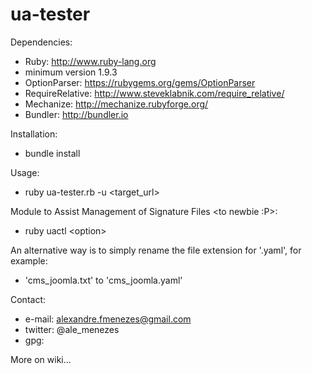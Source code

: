 # ua-tester

Dependencies:
 - Ruby: http://www.ruby-lang.org
  - minimum version 1.9.3
 - OptionParser: https://rubygems.org/gems/OptionParser
 - RequireRelative: http://www.steveklabnik.com/require_relative/
 - Mechanize: http://mechanize.rubyforge.org/
 - Bundler: http://bundler.io

Installation:
- bundle install

Usage:
- ruby ua-tester.rb -u \<target_url\>

Module to Assist Management of Signature Files \<to newbie :P\>:
- ruby uactl \<option\>

An alternative way is to simply rename the file extension for '.yaml', for example:
 - 'cms_joomla.txt' to 'cms_joomla.yaml'

Contact:
 - e-mail: alexandre.fmenezes@gmail.com
 - twitter: @ale_menezes
 - gpg: 

More on wiki...
